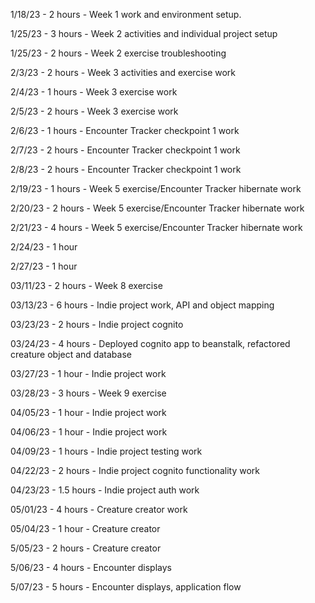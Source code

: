 1/18/23 - 2 hours - Week 1 work and environment setup.

1/25/23 - 3 hours - Week 2 activities and individual project setup

1/25/23 - 2 hours - Week 2 exercise troubleshooting

2/3/23 - 2 hours - Week 3 activities and exercise work

2/4/23 - 1 hours - Week 3 exercise work

2/5/23 - 2 hours - Week 3 exercise work

2/6/23 - 1 hours - Encounter Tracker checkpoint 1 work

2/7/23 - 2 hours - Encounter Tracker checkpoint 1 work

2/8/23 - 2 hours - Encounter Tracker checkpoint 1 work

2/19/23 - 1 hours - Week 5 exercise/Encounter Tracker hibernate work

2/20/23 - 2 hours - Week 5 exercise/Encounter Tracker hibernate work

2/21/23 - 4 hours - Week 5 exercise/Encounter Tracker hibernate work

2/24/23 - 1 hour

2/27/23 - 1 hour

03/11/23 - 2 hours - Week 8 exercise

03/13/23 - 6 hours - Indie project work, API and object mapping

03/23/23 - 2 hours - Indie project cognito

03/24/23 - 4 hours - Deployed cognito app to beanstalk, refactored creature object and database

03/27/23 - 1 hour - Indie project work

03/28/23 - 3 hours - Week 9 exercise

04/05/23 - 1 hour - Indie project work

04/06/23 - 1 hour - Indie project work

04/09/23 - 1 hours - Indie project testing work

04/22/23 - 2 hours - Indie project cognito functionality work

04/23/23 - 1.5 hours - Indie project auth work

05/01/23 - 4 hours - Creature creator work

05/04/23 - 1 hour - Creature creator

5/05/23 - 2 hours - Creature creator

5/06/23 - 4 hours - Encounter displays

5/07/23 - 5 hours - Encounter displays, application flow